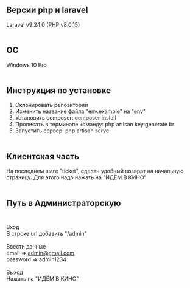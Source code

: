 ## Версии php и laravel <br>
Laravel v9.24.0 (PHP v8.0.15) <br><br>
## OC <br>
Windows 10 Pro <br><br>
## Инструкция по установке <br>
1. Склонировать репозиторий <br>
2. Изменить название файла "env.example" на "env" <br>
3. Установить composer: composer install <br>
4. Прописать в терминале команду: php artisan key:generate br
5. Запустить сервер: php artisan serve <br><br>
## Клиентская часть<br>
На последнем шаге "ticket", сделан удобный возврат на начальную страницу. Для этого надо нажать на "ИДЁМ В КИНО"<br><br>
## Путь в Администраторскую <br><br>
Вход <br>
В строке url добавить "/admin" <br><br>
Ввести данные<br>
email => admin@gmail.com <br>
password => admin1234 <br><br>
Выход <br>
Нажать на "ИДЁМ В КИНО"
